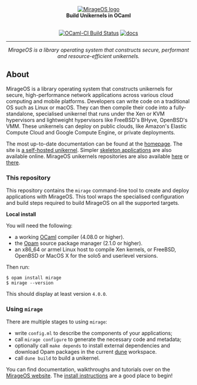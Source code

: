 <div align="center">
  <a href="https://mirage.io">
    <img src="./logo.svg" alt="MirageOS logo"/>
  </a>
  <br />
  <strong>Build Unikernels in OCaml</strong>
</div>

<div align="center">
<br />

[![OCaml-CI Build Status](https://img.shields.io/endpoint?url=https%3A%2F%2Focaml.ci.dev%2Fbadge%2Fmirage%2Fmirage%2Fmain&logo=ocaml&style=flat-square)](https://ocaml.ci.dev/github/mirage/mirage)
[![docs](https://img.shields.io/badge/doc-online-blue.svg)](https://mirage.github.io/mirage/)

</div>

<hr />

<div align="center">
  <em>
    MirageOS is a library operating system that constructs secure,
    performant and resource-efficient unikernels.
  </em>
</div>

## About

MirageOS is a library operating system that constructs unikernels for
secure, high-performance network applications across various cloud
computing and mobile platforms. Developers can write code on a
traditional OS such as Linux or macOS. They can then compile their
code into a fully-standalone, specialised unikernel that runs under
the Xen or KVM hypervisors and lightweight hypervisors like FreeBSD's
BHyve, OpenBSD's VMM. These unikernels can deploy on public clouds,
like Amazon's Elastic Compute Cloud and Google Compute Engine, or
private deployments.

The most up-to-date documentation can be found at the
[homepage](https://mirage.io). The site is [a self-hosted
unikernel](https://github.com/mirage/mirage-www).  Simpler [skeleton
applications](https://github.com/mirage/mirage-skeleton) are also
available online.  MirageOS unikernels repositories are also available
[here](https://github.com/roburio/unikernels) or
[there](https://github.com/tarides/unikernels).

### This repository

This repository contains the `mirage` command-line tool to create and
deploy applications with MirageOS. This tool wraps the specialised
configuration and build steps required to build MirageOS on all the
supported targets.

**Local install**

You will need the following:

* a working [OCaml](https://ocaml.org) compiler (4.08.0 or higher).
* the [Opam](https://opam.ocaml.org) source package manager (2.1.0 or higher).
* an x86\_64 or armel Linux host to compile Xen kernels, or FreeBSD, OpenBSD or
  MacOS X for the solo5 and userlevel versions.

Then run:

```
$ opam install mirage
$ mirage --version
```

This should display at least version `4.0.0`.

### Using `mirage`

There are multiple stages to using `mirage`:

* write `config.ml` to describe the components of your applications;
* call `mirage configure` to generate the necessary code and metadata;
* optionally call `make depends` to install external dependencies and
  download Opam packages in the current [dune](https://dune.build/) workspace.
* call `dune build` to build a unikernel.

You can find documentation, walkthroughs and tutorials over on the
[MirageOS website](https://mirage.io).
The [install instructions](https://mirage.io/wiki/install)
are a good place to begin!
